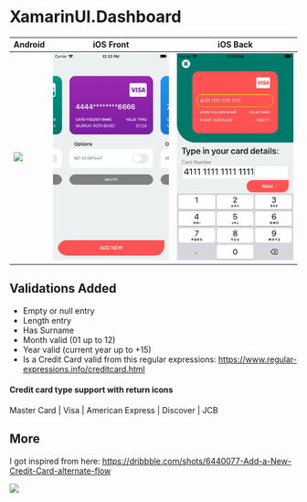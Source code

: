 # XamarinUI.Dashboard

Android | iOS Front | iOS Back
------------ | ------------- | ------------------
<img width="250" src="https://raw.githubusercontent.com/alexandresanlim/XamarinUI.AddCreditCard/master/XamarinUI.AddCreditCard/XamarinUI.AddCreditCard/src/screenshot/android.gif"/>| <img width="250" src="https://raw.githubusercontent.com/alexandresanlim/XamarinUI.AddCreditCard/master/XamarinUI.AddCreditCard/XamarinUI.AddCreditCard/src/screenshot/iosfront.png"/> | <img width="250" src="https://raw.githubusercontent.com/alexandresanlim/XamarinUI.AddCreditCard/master/XamarinUI.AddCreditCard/XamarinUI.AddCreditCard/src/screenshot/iosback.png"/>

## Validations Added
- Empty or null entry
- Length entry
- Has Surname
- Month valid (01 up to 12)
- Year valid (current year up to +15)
- Is a Credit Card valid from this regular expressions: https://www.regular-expressions.info/creditcard.html

#### Credit card type support with return icons
Master Card | Visa | American Express | Discover | JCB

## More
I got inspired from here:
https://dribbble.com/shots/6440077-Add-a-New-Credit-Card-alternate-flow

<a href="https://snppts.dev/" target="_blank"><img src="https://camo.githubusercontent.com/b72b502eb8f3df149f75f8a72f7d0f9f35728827/68747470733a2f2f7777772e736e707074732e6465762f696d672f736e707074732d62616467652e6a7067" /></a>


